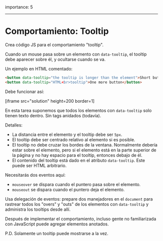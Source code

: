 importance: 5

---

# Comportamiento: Tooltip

Crea código JS para el comportamiento "tooltip".

Cuando un mouse pasa sobre un elemento con `data-tooltip`, el tooltip debe aparecer sobre él, y ocultarse cuando se va.

Un ejemplo en HTML comentado:
```html
<button data-tooltip="the tooltip is longer than the element">Short button</button>
<button data-tooltip="HTML<br>tooltip">One more button</button>
```

Debe funcionar así:

[iframe src="solution" height=200 border=1]

En esta tarea suponemos que todos los elementos con `data-tooltip` solo tienen texto dentro. Sin tags anidados (todavía).

Detalles:

- La distancia entre el elemento y el tooltip debe ser `5px`.
- El tooltip debe ser centrado relativo al elemento si es posible.
- El tooltip no debe cruzar los bordes de la ventana. Normalmente debería estar sobre el elemento, pero si el elemento está en la parte superior de la página y no hay espacio para el tooltip, entonces debajo de él.
- El contenido del tooltip está dado en el atributo `data-tooltip`. Este puede ser HTML arbitrario.

Necesitarás dos eventos aquí:
- `mouseover` se dispara cuando el puntero pasa sobre el elemento.
- `mouseout` se dispara cuando el puntero deja el elemento.

Usa delegación de eventos:  prepare dos manejadores en el `document` para rastrear todos los "overs" y "outs" de los elementos con `data-tooltip` y administra los tooltips desde allí.

Después de implementar el comportamiento, incluso gente no familiarizada con JavaScript puede agregar elementos anotados.

P.D. Solamente un tooltip puede mostrarse a la vez.
